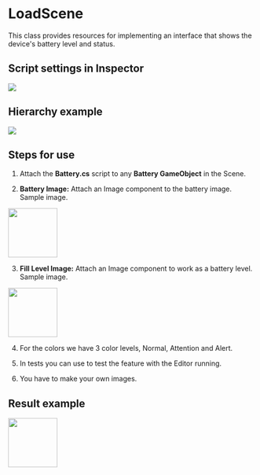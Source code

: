 # LoadScene
This class provides resources for implementing an interface that shows the device's battery level and status.

## Script settings in Inspector
<img src="../master/Images/Example.png">

## Hierarchy example
<img src="../master/Images/Hierarchy.png">

## Steps for use
1. Attach the **Battery.cs** script to any **Battery GameObject** in the Scene.

2. **Battery Image:** Attach an Image component to the battery image. Sample image.
<img src="../master/Images/BatteryImage.png" width="100" height="100">

3. **Fill Level Image:** Attach an Image component to work as a battery level. Sample image.
<img src="../master/Images/FillLevelBattery.png" width="100" height="100">

4. For the colors we have 3 color levels, Normal, Attention and Alert.

5. In tests you can use to test the feature with the Editor running.

6. You have to make your own images.

## Result example

<img src="../master/Images/BatteryResult.png" width="100">
